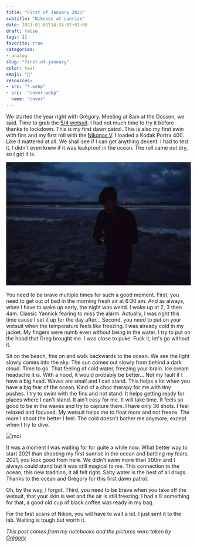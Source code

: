 ```yaml
---
title: "First of January 2021"
subtitle: "Nikonos at sunrise"
date: 2021-01-01T14:24:02+01:00
draft: false
tags: []
favorite: true
categories:
- analog
slug: "first-of-january"
color: teal
emoji: "🌊"
resources:
- src: "*.webp"
- src:  "cover.webp"
  name: "cover"
---
```


We started the year right with Grégory. Meeting at 8am at the Dossen, we said. Time to grab the [5/4 wetsuit](https://srface.com/shop/mens-wetsuit/?currency=EUR). I had not much time to try it before thanks to lockdown. This is my first dawn patrol. This is also my first swin with fins and my first roll with the [Nikonos V](https://www.nikonosproject.com). I loaded a Kodak Portra 400. Like it mattered at all. We shall see if I can get anything decent. I had to test it, I didn't even knew if it was leakproof in the ocean. The roll came out dry, so I get it is.

![moi](1.webp)

You need to be brave multiple times for such a good moment. First, you need to get out of bed in the morning fresh air at 6:30 am. And as always, when I have to wake up early, the night was weird. I woke up at 2, 3 then 4am. Classic Yannick fearing to miss the alarm. Actually, I was right this time cause I set it up for the day after... Second, you need to put on your wetsuit when the temperature feels like freezing. I was already cold in my jacket. My fingers were numb even without being in the water. I try to put on the hood that Greg brought me. I was close to puke. Fuck it, let's go without it.

Sit on the beach, fins on and walk backwards to the ocean. We see the light slowly comes into the sky. The sun comes out slowly from behind a dark cloud. Time to go. That feeling of cold water, freezing your brain. Ice cream headache it is. With a hood, it would probably be better... Not my fault if I have a big head. Waves are small and I can stand. This helps a lot when you have a big fear of the ocean. Kind of a choc therapy for me with tiny pushes. I try to swim with the fins and not stand. It helps getting ready for places where I can't stand. It ain't easy for me. It will take time. It feels so good to be in the waves and try to capture them. I have only 36 shots. I feel relaxed and focused. My wetsuit helps me to float more and not freeze. The more I shoot the better I feel. The cold doesn't bother me anymore, except when I try to dive.

![moi](cover)

It was a moment I was waiting for for quite a while now. What better way to start 2021 than shooting my first sunrise in the ocean and battling my fears. 2021, you look good from here. We didn't swim more than 300m and I always could stand but it was still magical to me. This connection to the ocean, this new tradition, it all felt right. Salty water is the best of all drugs. Thanks to the ocean and Grégory for this first dawn patrol.

Oh, by the way, I forgot. Third, you need to be brave when you take off the wetsuit, that your skin is wet and the air is still freezing. I had a lil something for that, a good old cup of black coffee was ready in my bag.

For the first scans of Nikon, you will have to wait a bit. I just sent it to the lab. Waiting is tough but worth it.

*This post comes from my notebooks and the pictures were taken by [Grégory](https://gregorymignard.com)*
